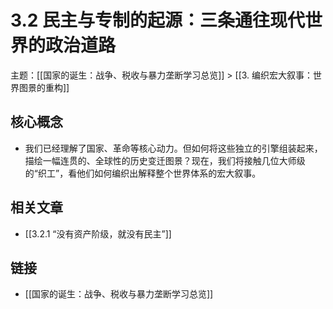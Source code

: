 # 3.2 民主与专制的起源：三条通往现代世界的政治道路

主题：[[国家的诞生：战争、税收与暴力垄断学习总览]] > [[3. 编织宏大叙事：世界图景的重构]]

## 核心概念

- 我们已经理解了国家、革命等核心动力。但如何将这些独立的引擎组装起来，描绘一幅连贯的、全球性的历史变迁图景？现在，我们将接触几位大师级的“织工”，看他们如何编织出解释整个世界体系的宏大叙事。

## 相关文章

- [[3.2.1 “没有资产阶级，就没有民主”]]

## 链接

- [[国家的诞生：战争、税收与暴力垄断学习总览]]
